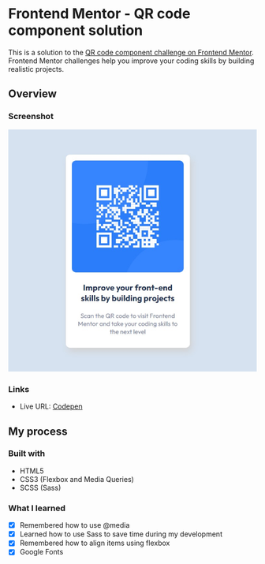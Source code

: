 # Frontend Mentor - QR code component solution

This is a solution to the [QR code component challenge on Frontend Mentor](https://www.frontendmentor.io/challenges/qr-code-component-iux_sIO_H). Frontend Mentor challenges help you improve your coding skills by building realistic projects. 

## Overview

### Screenshot

![](./images/qr-code-component-result.jpeg)

### Links

- Live URL: [Codepen](https://codepen.io/anterojunior/full/ZEoObXe)

## My process

### Built with

- HTML5
- CSS3 (Flexbox and Media Queries)
- SCSS (Sass)

### What I learned

- [x] Remembered how to use @media
- [x] Learned how to use Sass to save time during my development
- [x] Remembered how to align items using flexbox
- [x] Google Fonts
